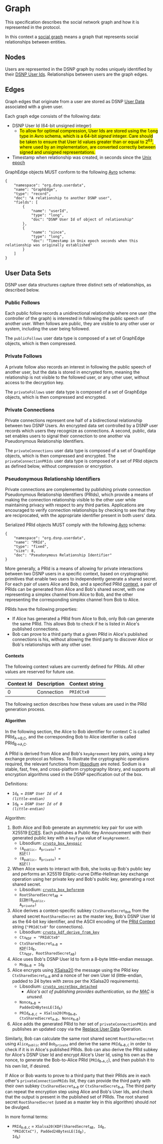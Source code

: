 # Graph

This specification describes the social network graph and how it is represented in the protocol.

In this context a [social graph](https://en.wikipedia.org/wiki/Social_graph) means a graph that represents social relationships between entities.

## Nodes

Users are represented in the DSNP graph by nodes uniquely identified by their [DSNP User Ids](Identifiers.md#dsnp-user-id).
Relationships between users are the graph edges.

## Edges

Graph edges that originate from a user are stored as DSNP [User Data](UserData.md) associated with a given user.

Each graph edge consists of the following data:
* DSNP User Id (64-bit unsigned integer)
  * <mark>To allow for optimal compression, User Ids are stored using the <tt>long</tt> type in Avro schema, which is a 64-bit _signed_ integer.
    Care should be taken to ensure that User Id values greater than or equal to 2<sup>63</sup>, where used by an implementation, are converted correctly between signed and unsigned representations.</mark>
* Timestamp when relationship was created, in seconds since the [Unix epoch](https://en.wikipedia.org/wiki/Unix_time)

GraphEdge objects MUST conform to the following [Avro](https://avro.apache.org) schema:

```
{
    "namespace": "org.dsnp.userdata",
    "name": "GraphEdge",
    "type": "record",
    "doc": "A relationship to another DSNP user",
    "fields": [
        {
            "name": "userId",
            "type": "long",
            "doc": "DSNP User Id of object of relationship"
        },
        {
            "name": "since",
            "type": "long",
            "doc": "Timestamp in Unix epoch seconds when this relationship was originally established"
        }
    ]
}
```

## User Data Sets

DSNP user data structures capture three distinct sets of relationships, as described below.

### Public Follows

Each public follow records a unidirectional relationship where one user (the controller of the graph) is interested in following the public speech of another user.
When follows are public, they are visible to any other user or system, including the user being followed.

The `publicFollows` user data type is composed of a set of GraphEdge objects, which is then compressed.

### Private Follows

A private follow also records an interest in following the public speech of another user, but the data is stored in encrypted form, meaning the relationship is not visible to the followed user, or any other user, without access to the decryption key.

The `privateFollows` user data type is composed of a set of GraphEdge objects, which is then compressed and encrypted.

### Private Connections

Private connections represent one half of a bidirectional relationship between two DSNP Users.
An encrypted data set controlled by a DSNP user records which users they recognize as connections.
A second, public, data set enables users to signal their connection to one another via Pseudonymous Relationship Identifiers.

The `privateConnections` user data type is composed of a set of GraphEdge objects, which is then compressed and encrypted.
The `privateConnectionPRIds` user data type is composed of a set of PRId objects as defined below, without compression or encryption.

### Pseudonymous Relationship Identifiers

Private connections are complemented by publishing private connection Pseudonymous Relationship Identifiers (PRIds), which provide a means of making the connection relationship visible to the other user while maintaining privacy with respect to any third parties.
Applications are encouraged to verify connection relationships by checking to see that they are reciprocated, with the appropriate identifier present in both users' data.

Serialized PRId objects MUST comply with the following [Avro](https://avro.apache.org) schema:

```
{
    "namespace": "org.dsnp.userdata",
    "name": "PRId",
    "type": "fixed",
    "size": 8,
    "doc": "Pseudonymous Relationship Identifier"
}
```

More generally, a PRId is a means of allowing for private interactions between two DSNP users in a specific context, based on cryptographic primitives that enable two users to independently generate a shared secret.
For each pair of users Alice and Bob, and a specified PRId [context](#contexts), a pair of PRIds can be generated from Alice and Bob's shared secret, with one representing a simplex channel from Alice to Bob, and the other representing the corresponding simplex channel from Bob to Alice.

PRIds have the following properties:
* If Alice has generated a PRId from Alice to Bob, only Bob can generate the same PRId. This allows Bob to check if he is listed in Alice's published connections.
* Bob can prove to a third party that a given PRId in Alice's published connections is his, without allowing the third party to discover Alice or Bob's relationships with any other user.

#### Contexts

The following context values are currently defined for PRIds. All other values are reserved for future use.

| Context Id | Description | Context string |
| --- | --- | --- |
| 0 | Connection | `PRIdCtx0` |

The following section describes how these values are used in the PRId generation process.

#### Algorithm

In the following section, the Alice to Bob identifier for context C is called PRId<sub>A→B,C</sub>, and the corresponding Bob to Alice identifier is called PRId<sub>B→A,C</sub>.

A PRId is derived from Alice and Bob's `keyAgreement` key pairs, using a key exchange protocol as follows. To illustrate the cryptographic operations required, the relevant functions from [libsodium](https://libsodium.org) are noted. Sodium is a stable, fast, free, and cross-platform cryptography library, and supports all encryption algorithms used in the DSNP specification out of the box.

Definitions:
* <code>Id<sub>A</sub> = _DSNP User Id of A (little-endian)_</code>
* <code>Id<sub>B</sub> = _DSNP User Id of B (little-endian)_</code>

Algorithm:

1. Both Alice and Bob generate an asymmetric key pair for use with X25519 <abbr title="Elliptic Curve Integrated Encryption Scheme">ECIES</abbr>.
   Each publishes a Public Key Announcement with their generated public key with a `keyType` value of `keyAgreement`.
    * Libsodium: [`crypto_box_keypair`](https://libsodium.gitbook.io/doc/public-key_cryptography/authenticated_encryption#key-pair-generation)
    * <code>(A<sub>public</sub>, A<sub>private</sub>) = <abbr title="Key Generation Function">KGF</abbr>()</code>
    * <code>(B<sub>public</sub>, B<sub>private</sub>) = <abbr title="Key Generation Function">KGF</abbr>()</code>
1. When Alice wants to interact with Bob, she looks up Bob's public key and performs an X25519 Elliptic-curve Diffie-Hellman key exchange operation using her private key and Bob's public key, generating a root shared secret.
    * Libsodium: [`crypto_box_beforenm`](https://libsodium.gitbook.io/doc/public-key_cryptography/authenticated_encryption#precalculation-interface)
    * <code>RootSharedSecret<sub>AB</sub> = <abbr title="Elliptic-curve Diffie-Hellman">ECDH</abbr>(B<sub>public</sub>, A<sub>private</sub>)</code>
1. Alice derives a context-specific subkey <code>CtxSharedSecret<sub>Bob</sub></code> from the shared secret `RootSharedSecret` as the master key, Bob's DSNP User Id as the 64-bit key identifier, and the ASCII encoding of the [PRId Context](#contexts) string (`"PRIdCtx0"` for connections).
    * Libsodium: [`crypto_kdf_derive_from_key`](https://libsodium.gitbook.io/doc/key_derivation)
    * <code>Ctx<sub>KDF</sub> = "PRIdCtx0"</code>
    * <code>CtxSharedSecret<sub>A→B</sub> = <abbr title="Key Derivation Function">KDF</abbr>(Id<sub>B</sub>, Ctx<sub>KDF</sub>, RootSharedSecret<sub>AB</sub>)</code>
1. Alice uses Bob's DSNP User Id to form a 8-byte little-endian message.
    * <code>Msg<sub>A→B</sub> = Id<sub>B</sub></code>
1. Alice encrypts using [XSalsa20](http://cr.yp.to/snuffle/xsalsa-20110204.pdf) the message using the PRId key <code>CtxSharedSecret<sub>A→B</sub></code> and a nonce of her own User Id (little-endian, padded to 24 bytes with zeros per the XSalsa20 requirements).
    * Libsodium: [`crypto_secretbox_detached`](https://libsodium.gitbook.io/doc/secret-key_cryptography/secretbox#detached-mode)
      * <i>Alice's act of publishing provides authentication, so the <abbr title="Message Authentication Code">MAC</abbr> is unused.</i>
    * <code>Nonce<sub>A→B</sub> = Padded24BytesLE(Id<sub>A</sub>)</code>
    * <code>PRId<sub>A→B,C</sub> = XSalsa20(Msg<sub>A→B</sub>, CtxSharedSecret<sub>A→B</sub>, Nonce<sub>A→B</sub>)</code>
1. Alice adds the generated PRId to her set of `privateConnectionPRIds` and publishes an updated copy via the [Replace User Data](UserData.md#replace-user-data-operation) Operation.

Similarly, Bob can calculate the same root shared secret `RootSharedSecret` using <code>Alice<sub>public</sub></code> and <code>Bob<sub>private</sub></code> and derive the same <code>PRId<sub>A→B,C</sub></code> in order to check if it is in Alice's published PRIds.
Bob can also derive the PRId subkey for Alice's DSNP User Id and encrypt Alice's User Id, using his own as the nonce, to generate the Bob-to-Alice PRId (<code>PRId<sub>B→A,C</sub></code>), and then publish it to his own list, if desired.

If Alice or Bob wants to prove to a third party that their PRIds are in each other's `privateConnectionPRIds` list, they can provide the third party with their own subkey <code>CtxSharedSecret<sub>A→B</sub></code> or <code>CtxSharedSecret<sub>B→A</sub></code>.
The third party can repeat the encryption step using Alice and Bob's User Ids, and check that the output is present in the published set of PRIds. The root shared secret `RootSharedSecret` (used as a master key in this algorithm) should _not_ be divulged.

In more formal terms:
* <code>PRId<sub>A→B,C</sub></code> = <code>XSalsa20(KDF(SharedSecret<sub>AB</sub>, Id<sub>B</sub>, "PRIdCtx<i>C</i>"), Padded24BytesLE(Id<sub>B</sub>), Id<sub>A</sub>)</code>
